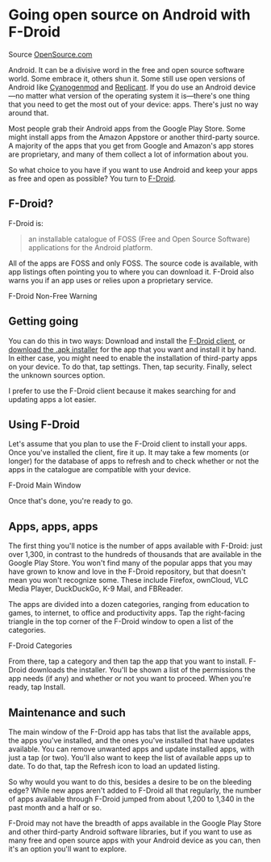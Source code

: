 # Going open source on Android with F-Droid
Source [OpenSource.com](https://opensource.com/life/15/1/going-open-source-android-f-droid)

Android. It can be a divisive word in the free and open source software world. Some embrace it, others shun it. Some still use open versions of Android like [Cyanogenmod](http://www.cyanogenmod.org/) and [Replicant](http://replicant.us/). If you do use an Android device—no matter what version of the operating system it is—there's one thing that you need to get the most out of your device: apps. There's just no way around that.

Most people grab their Android apps from the Google Play Store. Some might install apps from the Amazon Appstore or another third-party source. A majority of the apps that you get from Google and Amazon's app stores are proprietary, and many of them collect a lot of information about you.

So what choice to you have if you want to use Android and keep your apps as free and open as possible? You turn to [F-Droid](https://f-droid.org/).

## F-Droid?

F-Droid is:

>an installable catalogue of FOSS (Free and Open Source Software) applications for the Android platform.

All of the apps are FOSS and only FOSS. The source code is available, with app listings often pointing you to where you can download it. F-Droid also warns you if an app uses or relies upon a proprietary service.

F-Droid Non-Free Warning

## Getting going

You can do this in two ways: Download and install the [F-Droid client](https://f-droid.org/repository/browse/), or [download the .apk installer](https://f-droid.org/repository/browse/) for the app that you want and install it by hand. In either case, you might need to enable the installation of third-party apps on your device. To do that, tap settings. Then, tap security. Finally, select the unknown sources option.

I prefer to use the F-Droid client because it makes searching for and updating apps a lot easier.

## Using F-Droid

Let's assume that you plan to use the F-Droid client to install your apps. Once you've installed the client, fire it up. It may take a few moments (or longer) for the database of apps to refresh and to check whether or not the apps in the catalogue are compatible with your device.

F-Droid Main Window

Once that's done, you're ready to go.

## Apps, apps, apps

The first thing you'll notice is the number of apps available with F-Droid: just over 1,300, in contrast to the hundreds of thousands that are available in the Google Play Store. You won't find many of the popular apps that you may have grown to know and love in the F-Droid repository, but that doesn't mean you won't recognize some. These include Firefox, ownCloud, VLC Media Player, DuckDuckGo, K-9 Mail, and FBReader.

The apps are divided into a dozen categories, ranging from education to games, to internet, to office and productivity apps. Tap the right-facing triangle in the top corner of the F-Droid window to open a list of the categories.

F-Droid Categories

From there, tap a category and then tap the app that you want to install. F-Droid downloads the installer. You'll be shown a list of the permissions the app needs (if any) and whether or not you want to proceed. When you're ready, tap Install.

## Maintenance and such

The main window of the F-Droid app has tabs that list the available apps, the apps you've installed, and the ones you've installed that have updates available. You can remove unwanted apps and update installed apps, with just a tap (or two). You'll also want to keep the list of available apps up to date. To do that, tap the Refresh icon to load an updated listing.

So why would you want to do this, besides a desire to be on the bleeding edge? While new apps aren't added to F-Droid all that regularly, the number of apps available through F-Droid jumped from about 1,200 to 1,340 in the past month and a half or so.

F-Droid may not have the breadth of apps available in the Google Play Store and other third-party Android software libraries, but if you want to use as many free and open source apps with your Android device as you can, then it's an option you'll want to explore.

